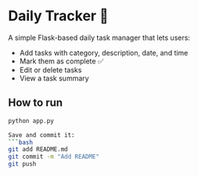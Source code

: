# Daily Tracker 📝

A simple Flask-based daily task manager that lets users:
- Add tasks with category, description, date, and time
- Mark them as complete ✅
- Edit or delete tasks
- View a task summary

## How to run
```bash
python app.py

Save and commit it:
```bash
git add README.md
git commit -m "Add README"
git push
